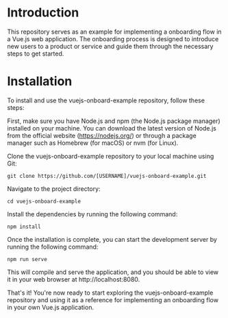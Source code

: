 # Introduction

This repository serves as an example for implementing a onboarding flow in a Vue.js web application. The onboarding process is designed to introduce new users to a product or service and guide them through the necessary steps to get started.

# Installation

To install and use the vuejs-onboard-example repository, follow these steps:

First, make sure you have Node.js and npm (the Node.js package manager) installed on your machine. You can download the latest version of Node.js from the official website (https://nodejs.org/) or through a package manager such as Homebrew (for macOS) or nvm (for Linux).

Clone the vuejs-onboard-example repository to your local machine using Git:

`git clone https://github.com/[USERNAME]/vuejs-onboard-example.git`

Navigate to the project directory:


`cd vuejs-onboard-example`

Install the dependencies by running the following command:

`npm install`

Once the installation is complete, you can start the development server by running the following command:

`npm run serve`

This will compile and serve the application, and you should be able to view it in your web browser at http://localhost:8080.

That's it! You're now ready to start exploring the vuejs-onboard-example repository and using it as a reference for implementing an onboarding flow in your own Vue.js application.